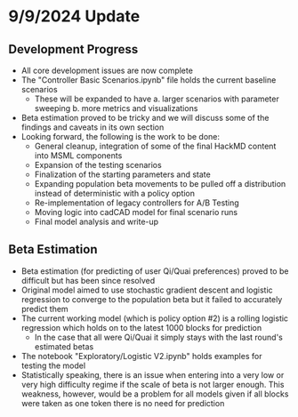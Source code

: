 # 9/9/2024 Update

## Development Progress

- All core development issues are now complete
- The "Controller Basic Scenarios.ipynb" file holds the current baseline scenarios
    - These will be expanded to have a. larger scenarios with parameter sweeping b. more metrics and visualizations
- Beta estimation proved to be tricky and we will discuss some of the findings and caveats in its own section
- Looking forward, the following is the work to be done:
    - General cleanup, integration of some of the final HackMD content into MSML components
    - Expansion of the testing scenarios
    - Finalization of the starting parameters and state
    - Expanding population beta movements to be pulled off a distribution instead of deterministic with a policy option
    - Re-implementation of legacy controllers for A/B Testing
    - Moving logic into cadCAD model for final scenario runs
    - Final model analysis and write-up

## Beta Estimation

- Beta estimation (for predicting of user Qi/Quai preferences) proved to be difficult but has been since resolved
- Original model aimed to use stochastic gradient descent and logistic regression to converge to the population beta but it failed to accurately predict them
- The current working model (which is policy option #2) is a rolling logistic regression which holds on to the latest 1000 blocks for prediction
    - In the case that all were Qi/Quai it simply stays with the last round's estimated betas
- The notebook "Exploratory/Logistic V2.ipynb" holds examples for testing the model
- Statistically speaking, there is an issue when entering into a very low or very high difficulty regime if the scale of beta is not larger enough. This weakness, however, would be a problem for all models given if all blocks were taken as one token there is no need for prediction
